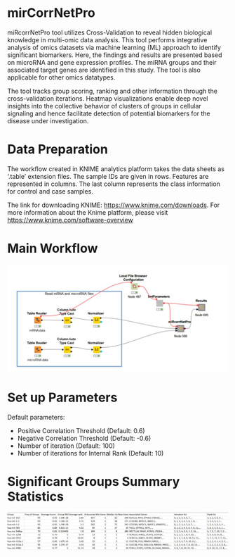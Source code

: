 # mirCorrNetPro

miRcorrNetPro tool utilizes Cross-Validation to reveal hidden biological knowledge in multi-omic data analysis. This tool performs integrative analysis of omics datasets  via machine learning (ML) approach to identify significant biomarkers. Here, the findings and results are presented based on microRNA and gene expression profiles. The miRNA groups and their associated target genes are identified in this study. The tool is also applicable for other omics datatypes. 

The tool tracks group scoring, ranking and other information through the cross-validation iterations.
Heatmap visualizations enable deep novel insights into the collective behavior of clusters of groups in cellular signaling and hence facilitate detection of potential biomarkers for the disease under investigation.

# Data Preparation

The workflow created in KNIME analytics platform takes the data sheets as ‘.table’ extension files. 
The sample IDs are given in rows. Features are represented in columns. The last column represents the class information for control and case samples.

The link for downloading KNIME: https://www.knime.com/downloads. For more information about the Knime platform, please visit https://www.knime.com/software-overview

# Main Workflow

 ![alt text](https://github.com/Miray-Unlu/mirCorrNetPro/blob/main/Images/main_workflow.PNG?raw=true)

 
# Set up Parameters

Default parameters:
* Positive Correlation Threshold (Default: 0.6) 
* Negative Correlation Threshold (Default: -0.6) 
* Number of iteration (Default: 100) 
* Number of iterations for Internal Rank (Default: 10)

# Significant Groups Summary Statistics

![alt text](https://github.com/Miray-Unlu/mirCorrNetPro/blob/main/Images/significant_groups.PNG?raw=true)
 
